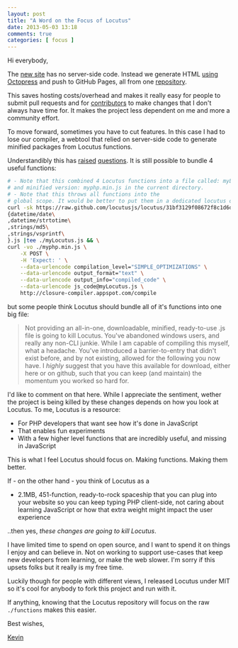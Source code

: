 ```yaml
---
layout: post
title: "A Word on the Focus of Locutus"
date: 2013-05-03 13:18
comments: true
categories: [ focus ]
---
```


Hi everybody,

The [new site](/blog/2012/09/26/new-site/) has no server-side code. Instead
we generate HTML [using Octopress](http://kvz.io/blog/2012/09/25/blog-with-octopress/)
and push to GitHub Pages, all from one [repository](https://github.com/locutusjs/locutus).

This saves hosting costs/overhead and makes it really easy for people to submit
pull requests and for [contributors](https://github.com/locutusjs/locutus/contributors)
to make changes that I don't always have time
for. It makes the project less dependent on me and more a community effort.

To move forward, sometimes you have to cut features.
In this case I had to lose our compiler, a webtool that relied on server-side code
to generate minified packages from Locutus functions.

Understandibly this has [raised](https://github.com/locutusjs/locutus/issues/75)
[questions](http://locutusjs.io/about/index.html#comment-861825612).
It is still possible to bundle 4 useful functions:

```bash
# - Note that this combined 4 Locutus functions into a file called: myLocutus.js
# and minified version: myphp.min.js in the current directory.
# - Note that this throws all functions into the
# global scope. It would be better to put them in a dedicated locutus object.
curl -sk https://raw.github.com/locutusjs/locutus/31bf3129f08672f8c1d6d0dcad2368ebc4ac57f2/functions/\
{datetime/date\
,datetime/strtotime\
,strings/md5\
,strings/vsprintf\
}.js |tee ./myLocutus.js && \
curl -vo ./myphp.min.js \
    -X POST \
    -H 'Expect: ' \
    --data-urlencode compilation_level="SIMPLE_OPTIMIZATIONS" \
    --data-urlencode output_format="text" \
    --data-urlencode output_info="compiled_code" \
    --data-urlencode js_code@myLocutus.js \
    http://closure-compiler.appspot.com/compile
```

but some people think Locutus should bundle all of it's functions into one big file:

> Not providing an all-in-one, downloadable, minified, ready-to-use
> .js file is going to kill Locutus.
> You've abandoned windows users, and really any non-CLI junkie.
> While I am capable of compiling this myself, what a headache.
> You've introduced a barrier-to-entry that didn't exist before,
> and by not existing, allowed for the following you now have.
> I *highly* suggest that you have this available for download,
> either here or on github, such that you can keep (and maintain)
> the momentum you worked so hard for.

I'd like to comment on that here. While I appreciate the sentiment, wether the
project is being killed by these changes depends on how you look at Locutus.
To me, Locutus is a resource:

 - For PHP developers that want see how it's done in JavaScript
 - That enables fun experiments
 - With a few higher level functions that are incredibly useful, and missing in JavaScript

This is what I feel Locutus should focus on. Making functions. Making them better.

If - on the other hand - you think of Locutus as a

 - 2.1MB, 451-function, ready-to-rock spaceship that you can plug into your website so you can keep typing PHP client-side, not caring about learning JavaScript or how that extra weight might impact the user experience

..then yes, *these changes are going to kill Locutus*.

I have limited time to spend on open source, and I want to spend it on things I enjoy and can believe in.
Not on working to support use-cases that keep new developers from learning, or make the web slower.
I'm sorry if this upsets folks but it really is my free time.

Luckily though for people with different views, I released Locutus under MIT so
it's cool for anybody to fork this project and run with it.

If anything, knowing that the Locutus repository will focus on the raw `./functions`
makes this easier.


Best wishes,

[Kevin](http://twitter.com/kvz)

